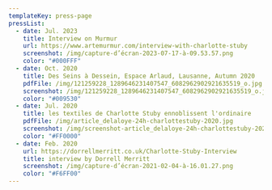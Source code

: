 ```yaml
---
templateKey: press-page
pressList:
  - date: Jul. 2023
    title: Interview on Murmur
    url: https://www.artemurmur.com/interview-with-charlotte-stuby
    screenshot: /img/capture-d’écran-2023-07-17-à-09.53.57.png
    color: "#000FFF"
  - date: Oct. 2020
    title: Des Seins à Dessein, Espace Arlaud, Lausanne, Autumn 2020
    pdfFile: /img/121259228_1289646231407547_6082962902921635519_o.jpg
    screenshot: /img/121259228_1289646231407547_6082962902921635519_o.jpg
    color: "#009530"
  - date: Jul. 2020
    title: les textiles de Charlotte Stuby ennoblissent l'ordinaire
    pdfFile: /img/article_delaloye-24h-charlottestuby-2020.jpg
    screenshot: /img/screenshot-article_delaloye-24h-charlottestuby-2020.jpg
    color: "#FF0000"
  - date: Feb. 2020
    url: https://dorrellmerritt.co.uk/Charlotte-Stuby-Interview
    title: interview by Dorrell Merritt
    screenshot: /img/capture-d’écran-2021-02-04-à-16.01.27.png
    color: "#F6FF00"
---
```

